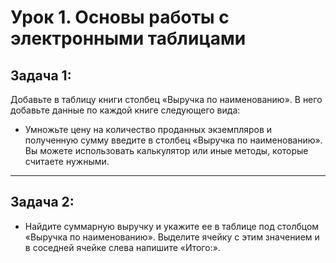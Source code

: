 # Урок 1. Основы работы с электронными таблицами
## Задача 1: 
Добавьте в таблицу книги столбец «Выручка по наименованию». В него добавьте данные по каждой книге следующего вида:
- Умножьте цену на количество проданных экземпляров и полученную сумму введите в столбец «Выручка по наименованию». Вы можете использовать калькулятор или иные методы, которые считаете нужными.

-----
## Задача 2: 
- Найдите суммарную выручку и укажите ее в таблице под столбцом «Выручка по наименованию». Выделите ячейку с этим значением и в соседней ячейке слева напишите «Итого:».